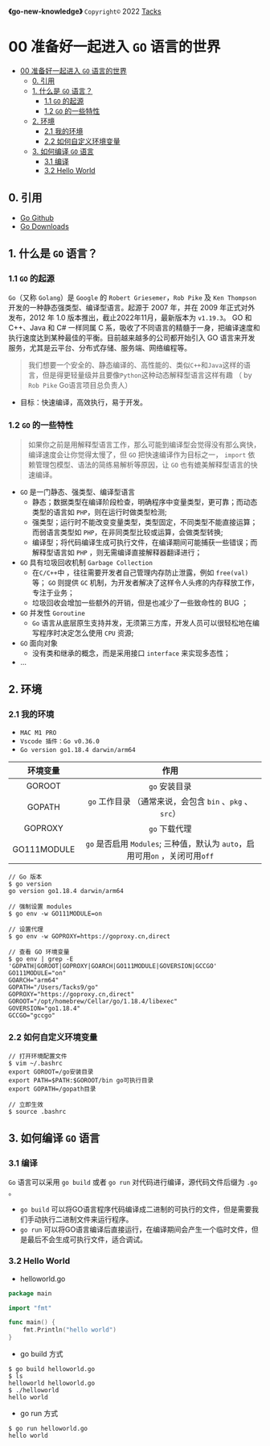 **《go-new-knowledge》**  <code>Copyright©</code> 2022 [Tacks](https://github.com/Tacks9)

# 00 准备好一起进入 `GO` 语言的世界


- [00 准备好一起进入 `GO` 语言的世界](#00-%E5%87%86%E5%A4%87%E5%A5%BD%E4%B8%80%E8%B5%B7%E8%BF%9B%E5%85%A5-go-%E8%AF%AD%E8%A8%80%E7%9A%84%E4%B8%96%E7%95%8C)
  - [0. 引用](#0-%E5%BC%95%E7%94%A8)
  - [1. 什么是 `GO` 语言？](#1-%E4%BB%80%E4%B9%88%E6%98%AF-go-%E8%AF%AD%E8%A8%80)
    - [1.1 `GO` 的起源](#11-go-%E7%9A%84%E8%B5%B7%E6%BA%90)
    - [1.2 `GO` 的一些特性](#12-go-%E7%9A%84%E4%B8%80%E4%BA%9B%E7%89%B9%E6%80%A7)
  - [2. 环境](#2-%E7%8E%AF%E5%A2%83)
    - [2.1 我的环境](#21-%E6%88%91%E7%9A%84%E7%8E%AF%E5%A2%83)
    - [2.2 如何自定义环境变量](#22-%E5%A6%82%E4%BD%95%E8%87%AA%E5%AE%9A%E4%B9%89%E7%8E%AF%E5%A2%83%E5%8F%98%E9%87%8F)
  - [3. 如何编译 `GO` 语言](#3-%E5%A6%82%E4%BD%95%E7%BC%96%E8%AF%91-go-%E8%AF%AD%E8%A8%80)
    - [3.1 编译](#31-%E7%BC%96%E8%AF%91)
    - [3.2 Hello World](#32-hello-world)

## 0. 引用

- [Go Github](https://github.com/golang/go)
- [Go Downloads](https://golang.google.cn/dl/)


## 1. 什么是 `GO` 语言？

### 1.1 `GO` 的起源

`Go`（又称 `Golang`）是 `Google` 的 `Robert Griesemer`，`Rob Pike` 及 `Ken Thompson` 开发的一种静态强类型、编译型语言。起源于 2007 年，并在 2009 年正式对外发布，2012 年 1.0 版本推出，截止2022年11月，最新版本为 `v1.19.3`。 GO 和 C++、Java 和 C# 一样同属 C 系，吸收了不同语言的精髓于一身，把编译速度和执行速度达到某种最佳的平衡。目前越来越多的公司都开始引入 GO 语言来开发服务，尤其是云平台、分布式存储、服务端、网络编程等。

> 我们想要一个安全的、静态编译的、高性能的、类似`C++`和`Java`这样的语言，但是得更轻量级并且要像`Python`这种动态解释型语言这样有趣 （ by `Rob Pike`  Go语言项目总负责人）

- 目标：快速编译，高效执行，易于开发。


### 1.2 `GO` 的一些特性

> 如果你之前是用解释型语言工作，那么可能到编译型会觉得没有那么爽快，编译速度会让你觉得太慢了，但 `GO` 把快速编译作为目标之一， `import` 依赖管理包模型、语法的简练易解析等原因，让 `GO` 也有媲美解释型语言的快速编译。


- `GO` 是一门静态、强类型、编译型语言
    - 静态；数据类型在编译阶段检查，明确程序中变量类型，更可靠；而动态类型的语言如 `PHP`，则在运行时做类型检测;
    - 强类型；运行时不能改变变量类型，类型固定，不同类型不能直接运算；而弱语言类型如 `PHP`，在非同类型比较或运算，会做类型转换;
    - 编译型；将代码编译生成可执行文件，在编译期间可能捕获一些错误；而解释型语言如 `PHP` ，则无需编译直接解释器翻译进行；
- `GO` 具有垃圾回收机制 `Garbage Collection`
    - 在`C/C++`中 ，往往需要开发者自己管理内存防止泄露，例如 `free(val)` 等； `GO` 则提供 `GC` 机制，为开发者解决了这样令人头疼的内存释放工作，专注于业务；
    - 垃圾回收会增加一些额外的开销，但是也减少了一些致命性的 BUG ；
- `GO` 并发性 `Goroutine`
    - `Go` 语言从底层原生支持并发，无须第三方库，开发人员可以很轻松地在编写程序时决定怎么使用 `CPU` 资源;
- `GO` 面向对象
    - 没有类和继承的概念，而是采用接口 `interface` 来实现多态性；
- ...


## 2. 环境


### 2.1 我的环境

- `MAC M1 PRO`
- `Vscode 插件：Go v0.36.0`
- `Go version go1.18.4 darwin/arm64`

| 环境变量 | 作用  |
| :----: | :----:  |
| GOROOT | `go` 安装目录  |
| GOPATH | `go` 工作目录 （通常来说，会包含 `bin` 、`pkg` 、`src`） |
| GOPROXY| `go` 下载代理  |
| GO111MODULE | `go` 是否启用 `Modules`; 三种值，默认为 `auto`，启用可用`on` ，关闭可用`off` |

```shell
// Go 版本
$ go version
go version go1.18.4 darwin/arm64

// 强制设置 modules
$ go env -w GO111MODULE=on

// 设置代理
$ go env -w GOPROXY=https://goproxy.cn,direct

// 查看 GO 环境变量
$ go env | grep -E 'GOPATH|GOROOT|GOPROXY|GOARCH|GO111MODULE|GOVERSION|GCCGO'
GO111MODULE="on"
GOARCH="arm64"
GOPATH="/Users/Tacks9/go"
GOPROXY="https://goproxy.cn,direct"
GOROOT="/opt/homebrew/Cellar/go/1.18.4/libexec"
GOVERSION="go1.18.4"
GCCGO="gccgo"
```

### 2.2 如何自定义环境变量

```shell 
// 打开环境配置文件
$ vim ~/.bashrc
export GOROOT=/go安装目录
export PATH=$PATH:$GOROOT/bin go可执行目录
export GOPATH=/gopath目录

// 立即生效
$ source .bashrc
```

## 3. 如何编译 `GO` 语言

### 3.1 编译

`Go` 语言可以采用 `go build` 或者 `go run` 对代码进行编译，源代码文件后缀为 `.go` 。

- `go build` 可以将GO语言程序代码编译成二进制的可执行的文件，但是需要我们手动执行二进制文件来运行程序。
- `go run`   可以将GO语言编译后直接运行，在编译期间会产生一个临时文件，但是最后不会生成可执行文件，适合调试。

### 3.2 Hello World

- helloworld.go
```go
package main

import "fmt"

func main() {
	fmt.Println("hello world")
}
```

- go build 方式

```shell
$ go build helloworld.go 
$ ls
helloworld helloworld.go
$ ./helloworld
hello world
```

- go run 方式


```shell
$ go run helloworld.go 
hello world
```